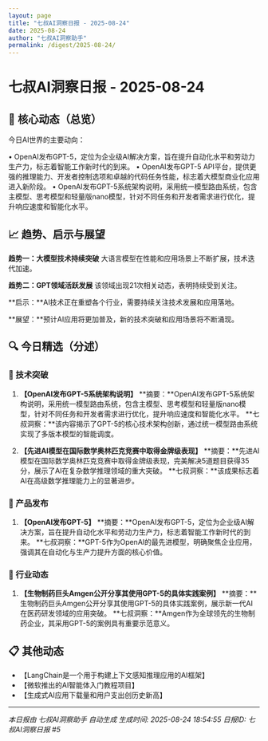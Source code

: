 ```yaml
---
layout: page
title: "七叔AI洞察日报 - 2025-08-24"
date: 2025-08-24
author: "七叔AI洞察助手"
permalink: /digest/2025-08-24/
---
```


# 七叔AI洞察日报 - 2025-08-24

## 🎯 核心动态（总览）
今日AI世界的主要动向：

• OpenAI发布GPT-5，定位为企业级AI解决方案，旨在提升自动化水平和劳动力生产力，标志着智能工作新时代的到来。
• OpenAI发布GPT-5 API平台，提供更强的推理能力、开发者控制选项和卓越的代码任务性能，标志着大模型商业化应用进入新阶段。
• OpenAI发布GPT-5系统架构说明，采用统一模型路由系统，包含主模型、思考模型和轻量版nano模型，针对不同任务和开发者需求进行优化，提升响应速度和智能化水平。

## 📈 趋势、启示与展望
**趋势一：大模型技术持续突破**
大语言模型在性能和应用场景上不断扩展，技术迭代加速。

**趋势二：GPT领域活跃发展**
该领域出现21次相关动态，表明持续受到关注。

**启示：**AI技术正在重塑各个行业，需要持续关注技术发展和应用落地。

**展望：**预计AI应用将更加普及，新的技术突破和应用场景将不断涌现。

## 🔍 今日精选（分述）
### 🤖 技术突破
1.  **【OpenAI发布GPT-5系统架构说明】**
    **摘要：**OpenAI发布GPT-5系统架构说明，采用统一模型路由系统，包含主模型、思考模型和轻量版nano模型，针对不同任务和开发者需求进行优化，提升响应速度和智能化水平。
    **七叔洞察：**该内容揭示了GPT-5的核心技术架构创新，通过统一模型路由系统实现了多版本模型的智能调度。

2.  **【先进AI模型在国际数学奥林匹克竞赛中取得金牌级表现】**
    **摘要：**先进AI模型在国际数学奥林匹克竞赛中取得金牌级表现，完美解决5道题目获得35分，展示了AI在复杂数学推理领域的重大突破。
    **七叔洞察：**该成果标志着AI在高级数学推理能力上的显著进步。

### 🚀 产品发布
1.  **【OpenAI发布GPT-5】**
    **摘要：**OpenAI发布GPT-5，定位为企业级AI解决方案，旨在提升自动化水平和劳动力生产力，标志着智能工作新时代的到来。
    **七叔洞察：**GPT-5作为OpenAI的最先进模型，明确聚焦企业应用，强调其在自动化与生产力提升方面的核心价值。

### 💼 行业动态
1.  **【生物制药巨头Amgen公开分享其使用GPT-5的具体实践案例】**
    **摘要：**生物制药巨头Amgen公开分享其使用GPT-5的具体实践案例，展示新一代AI在医药研发领域的应用突破。
    **七叔洞察：**Amgen作为全球领先的生物制药企业，其采用GPT-5的案例具有重要示范意义。

## 📋 其他动态
- 【LangChain是一个用于构建上下文感知推理应用的AI框架】
- 【微软推出的AI智能体入门教程项目】
- 【生成式AI应用下载量和用户支出创历史新高】

---
*本日报由 七叔AI洞察助手 自动生成*
*生成时间: 2025-08-24 18:54:55*
*日报ID: 七叔AI洞察日报 #5*
